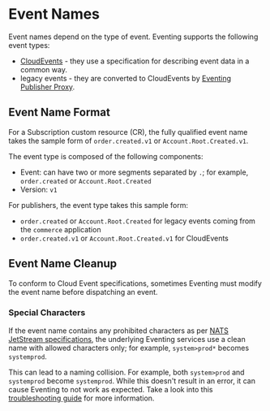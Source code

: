 
# Event Names

Event names depend on the type of event. Eventing supports the following event types:

- [CloudEvents](https://cloudevents.io/) - they use a specification for describing event data in a common way.
- legacy events - they are converted to CloudEvents by [Eventing Publisher Proxy](evnt-architecture.md#eventing-publisher-proxy).

## Event Name Format

For a Subscription custom resource (CR), the fully qualified event name takes the sample form of `order.created.v1` or `Account.Root.Created.v1`.

The event type is composed of the following components:

- Event: can have two or more segments separated by `.`; for example, `order.created` or `Account.Root.Created`
- Version: `v1`

For publishers, the event type takes this sample form:

- `order.created` or `Account.Root.Created` for legacy events coming from the `commerce` application
- `order.created.v1` or `Account.Root.Created.v1` for CloudEvents

## Event Name Cleanup

To conform to Cloud Event specifications, sometimes Eventing must modify the event name before dispatching an event.

### Special Characters

If the event name contains any prohibited characters as per [NATS JetStream specifications](https://docs.nats.io/running-a-nats-service/nats_admin/jetstream_admin/naming), the underlying Eventing services use a clean name with allowed characters only; for example, `system>prod*` becomes `systemprod`.

This can lead to a naming collision. For example, both `system>prod` and `systemprod` become `systemprod`. While this doesn't result in an error, it can cause Eventing to not work as expected. Take a look into this [troubleshooting guide](./troubleshooting/evnt-03-type-collision.md) for more information.
